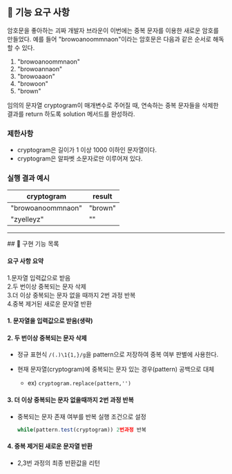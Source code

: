 ## 🚀 기능 요구 사항

암호문을 좋아하는 괴짜 개발자 브라운이 이번에는 중복 문자를 이용한 새로운 암호를 만들었다. 예를 들어 "browoanoommnaon"이라는 암호문은 다음과 같은 순서로 해독할 수 있다.

1. "browoanoommnaon"
2. "browoannaon"
3. "browoaaon"
4. "browoon"
5. "brown"

임의의 문자열 cryptogram이 매개변수로 주어질 때, 연속하는 중복 문자들을 삭제한 결과를 return 하도록 solution 메서드를 완성하라.

### 제한사항

- cryptogram은 길이가 1 이상 1000 이하인 문자열이다.
- cryptogram은 알파벳 소문자로만 이루어져 있다.

### 실행 결과 예시

| cryptogram        | result  |
| ----------------- | ------- |
| "browoanoommnaon" | "brown" |
| "zyelleyz"        | ""      |

<hr>
## 📖 구현 기능 목록

#### 요구 사항 요약

1.문자열 입력값으로 받음  
2.두 번이상 중복되는 문자 삭제  
3.더 이상 중복되는 문자 없을 때까지 2번 과정 반복  
4.중복 제거된 새로운 문자열 반환

#### 1. 문자열을 입력값으로 받음(생략)

#### 2. 두 번이상 중복되는 문자 삭제

- 정규 표현식 `/(.)\1{1,}/g`을 pattern으로 저장하여 중복 여부 판별에 사용한다.

- 현재 문자열(cryptogram)에 중복되는 문자 있는 경우(pattern) 공백으로 대체
  - ex) `cryptogram.replace(pattern,'')`

#### 3. 더 이상 중복되는 문자 없을때까지 2번 과정 반복

- 중복되는 문자 존재 여부를 반복 실행 조건으로 설정

  ```js
  while(pattern.test(cryptogram)) 2번과정 반복
  ```

#### 4. 중복 제거된 새로운 문자열 반환

- 2,3번 과정의 최종 반환값을 리턴

